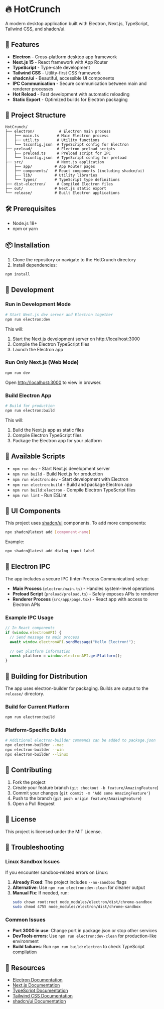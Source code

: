 # 🔥 HotCrunch

A modern desktop application built with Electron, Next.js, TypeScript, Tailwind CSS, and shadcn/ui.

## 🚀 Features

- **Electron** - Cross-platform desktop app framework
- **Next.js 15** - React framework with App Router
- **TypeScript** - Type-safe development
- **Tailwind CSS** - Utility-first CSS framework
- **shadcn/ui** - Beautiful, accessible UI components
- **IPC Communication** - Secure communication between main and renderer processes
- **Hot Reload** - Fast development with automatic reloading
- **Static Export** - Optimized builds for Electron packaging

## 📁 Project Structure

```
HotCrunch/
├── electron/           # Electron main process
│   ├── main.ts        # Main Electron process
│   ├── util.ts        # Utility functions
│   └── tsconfig.json  # TypeScript config for Electron
├── preload/           # Electron preload scripts
│   ├── preload.ts     # Preload script for IPC
│   └── tsconfig.json  # TypeScript config for preload
├── src/               # Next.js application
│   ├── app/          # App Router pages
│   ├── components/   # React components (including shadcn/ui)
│   ├── lib/          # Utility libraries
│   └── types/        # TypeScript type definitions
├── dist-electron/     # Compiled Electron files
├── out/              # Next.js static export
└── release/          # Built Electron applications
```

## 🛠️ Prerequisites

- Node.js 18+ 
- npm or yarn

## 📦 Installation

1. Clone the repository or navigate to the HotCrunch directory
2. Install dependencies:

```bash
npm install
```

## 🚀 Development

### Run in Development Mode

```bash
# Start Next.js dev server and Electron together
npm run electron:dev
```

This will:
1. Start the Next.js development server on http://localhost:3000
2. Compile the Electron TypeScript files
3. Launch the Electron app

### Run Only Next.js (Web Mode)

```bash
npm run dev
```

Open [http://localhost:3000](http://localhost:3000) to view in browser.

### Build Electron App

```bash
# Build for production
npm run electron:build
```

This will:
1. Build the Next.js app as static files
2. Compile Electron TypeScript files
3. Package the Electron app for your platform

## 📝 Available Scripts

- `npm run dev` - Start Next.js development server
- `npm run build` - Build Next.js for production
- `npm run electron:dev` - Start development with Electron
- `npm run electron:build` - Build and package Electron app
- `npm run build:electron` - Compile Electron TypeScript files
- `npm run lint` - Run ESLint

## 🎨 UI Components

This project uses [shadcn/ui](https://ui.shadcn.com/) components. To add more components:

```bash
npx shadcn@latest add [component-name]
```

Example:
```bash
npx shadcn@latest add dialog input label
```

## 🔧 Electron IPC

The app includes a secure IPC (Inter-Process Communication) setup:

- **Main Process** (`electron/main.ts`) - Handles system-level operations
- **Preload Script** (`preload/preload.ts`) - Safely exposes APIs to renderer
- **Renderer Process** (`src/app/page.tsx`) - React app with access to Electron APIs

### Example IPC Usage

```typescript
// In React components
if (window.electronAPI) {
  // Send message to main process
  await window.electronAPI.sendMessage("Hello Electron!");
  
  // Get platform information
  const platform = window.electronAPI.getPlatform();
}
```

## 🔨 Building for Distribution

The app uses electron-builder for packaging. Builds are output to the `release/` directory.

### Build for Current Platform
```bash
npm run electron:build
```

### Platform-Specific Builds
```bash
# Additional electron-builder commands can be added to package.json
npx electron-builder --mac
npx electron-builder --win
npx electron-builder --linux
```

## 🤝 Contributing

1. Fork the project
2. Create your feature branch (`git checkout -b feature/AmazingFeature`)
3. Commit your changes (`git commit -m 'Add some AmazingFeature'`)
4. Push to the branch (`git push origin feature/AmazingFeature`)
5. Open a Pull Request

## 📄 License

This project is licensed under the MIT License.

## 🐛 Troubleshooting

### Linux Sandbox Issues
If you encounter sandbox-related errors on Linux:

1. **Already Fixed**: The project includes `--no-sandbox` flags
2. **Alternative**: Use `npm run electron:dev-clean` for cleaner output
3. **Manual Fix**: If needed, run:
   ```bash
   sudo chown root:root node_modules/electron/dist/chrome-sandbox
   sudo chmod 4755 node_modules/electron/dist/chrome-sandbox
   ```

### Common Issues
- **Port 3000 in use**: Change port in package.json or stop other services
- **DevTools errors**: Use `npm run electron:dev-clean` for production-like environment
- **Build failures**: Run `npm run build:electron` to check TypeScript compilation

## 🔗 Resources

- [Electron Documentation](https://www.electronjs.org/docs)
- [Next.js Documentation](https://nextjs.org/docs)
- [TypeScript Documentation](https://www.typescriptlang.org/docs)
- [Tailwind CSS Documentation](https://tailwindcss.com/docs)
- [shadcn/ui Documentation](https://ui.shadcn.com)
